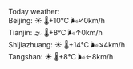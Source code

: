 Today weather:  
Beijing: ☀️   🌡️+10°C 🌬️↙0km/h  
Tianjin: 🌫  🌡️+8°C 🌬️↑0km/h  
Shijiazhuang: ☀️   🌡️+14°C 🌬️↘4km/h  
Tangshan: ☀️   🌡️+8°C 🌬️←8km/h  
